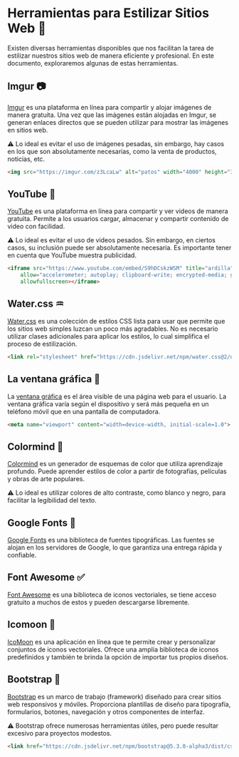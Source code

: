 # Herramientas para Estilizar Sitios Web 📐

Existen diversas herramientas disponibles que nos facilitan la tarea de estilizar nuestros sitios web de manera eficiente y profesional. En este documento, exploraremos algunas de estas herramientas.

## Imgur 📷

[Imgur](https://imgur.com/) es una plataforma en línea para compartir y alojar imágenes de manera gratuita. Una vez que las imágenes están alojadas en Imgur, se generan enlaces directos que se pueden utilizar para mostrar las imágenes en sitios web.

⚠ Lo ideal es evitar el uso de imágenes pesadas, sin embargo, hay casos en los que son absolutamente necesarias, como la venta de productos, noticias, etc.

```html
<img src="https://imgur.com/z3LcaLw" alt="patos" width="4000" height="3000">
```

## YouTube 🎥

[YouTube](https://www.youtube.com/) es una plataforma en línea para compartir y ver videos de manera gratuita. Permite a los usuarios cargar, almacenar y compartir contenido de video con facilidad.

⚠ Lo ideal es evitar el uso de videos pesados. Sin embargo, en ciertos casos, su inclusión puede ser absolutamente necesaria. Es importante tener en cuenta que YouTube muestra publicidad.

```html
<iframe src="https://www.youtube.com/embed/S9hDCskzWSM" title="ardilla" width="560" height="315" frameborder="0"
    allow="accelerometer; autoplay; clipboard-write; encrypted-media; gyroscope; picture-in-picture; web-share"
    allowfullscreen></iframe>
```

## Water.css ♒

[Water.css](https://watercss.kognise.dev/) es una colección de estilos CSS lista para usar que permite que los sitios web simples luzcan un poco más agradables. No es necesario utilizar clases adicionales para aplicar los estilos, lo cual simplifica el proceso de estilización.

```html
<link rel="stylesheet" href="https://cdn.jsdelivr.net/npm/water.css@2/out/water.css">
```

## La ventana gráfica 🔳

La [ventana gráfica](https://www.w3schools.com/css/css_rwd_viewport.asp) es el área visible de una página web para el usuario. La ventana gráfica varía según el dispositivo y será más pequeña en un teléfono móvil que en una pantalla de computadora.

```html
<meta name="viewport" content="width=device-width, initial-scale=1.0">
```

## Colormind 🎨

[Colormind](http://colormind.io/) es un generador de esquemas de color que utiliza aprendizaje profundo. Puede aprender estilos de color a partir de fotografías, películas y obras de arte populares.

⚠ Lo ideal es utilizar colores de alto contraste, como blanco y negro, para facilitar la legibilidad del texto.

## Google Fonts 🔡

[Google Fonts](https://fonts.google.com/) es una biblioteca de fuentes tipográficas. Las fuentes se alojan en los servidores de Google, lo que garantiza una entrega rápida y confiable.

## Font Awesome ✅

[Font Awesome](https://fontawesome.com/search?q=warn&o=r&m=free) es una biblioteca de iconos vectoriales, se tiene acceso gratuito a muchos de estos y pueden descargarse libremente.

## Icomoon 🌙

[IcoMoon](https://icomoon.io/app/) es una aplicación en línea que te permite crear y personalizar conjuntos de iconos vectoriales. Ofrece una amplia biblioteca de iconos predefinidos y también te brinda la opción de importar tus propios diseños.

## Bootstrap 🚧

[Bootstrap](https://getbootstrap.com/) es un marco de trabajo (framework) diseñado para crear sitios web responsivos y móviles. Proporciona plantillas de diseño para tipografía, formularios, botones, navegación y otros componentes de interfaz.

⚠ Bootstrap ofrece numerosas herramientas útiles, pero puede resultar excesivo para proyectos modestos.

```html
<link href="https://cdn.jsdelivr.net/npm/bootstrap@5.3.0-alpha3/dist/css/bootstrap.min.css" rel="stylesheet">
```
